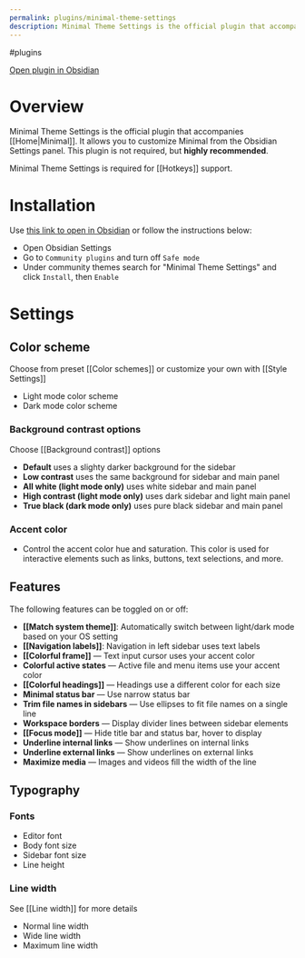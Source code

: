 ```yaml
---
permalink: plugins/minimal-theme-settings
description: Minimal Theme Settings is the official plugin that accompanies Minimal. It allows you to customize Minimal from the Obsidian Settings panel. This plugin is not required, but highly recommended.
---
```


#plugins 

[Open plugin in Obsidian](obsidian://show-plugin?id=obsidian-minimal-settings)

# Overview

Minimal Theme Settings is the official plugin that accompanies [[Home|Minimal]]. It allows you to customize Minimal from the Obsidian Settings panel. This plugin is not required, but **highly recommended**.

Minimal Theme Settings is required for [[Hotkeys]] support.

# Installation

Use [this link to open in Obsidian](obsidian://show-plugin?id=obsidian-minimal-settings) or follow the instructions below:

- Open Obsidian Settings
- Go to `Community plugins` and turn off `Safe mode`
- Under community themes search for "Minimal Theme Settings" and click `Install`, then `Enable`

# Settings

## Color scheme

Choose from preset [[Color schemes]] or customize your own with [[Style Settings]]

- Light mode color scheme
- Dark mode color scheme

### Background contrast options

Choose [[Background contrast]] options

- **Default** uses a slighty darker background for the sidebar
- **Low contrast** uses the same background for sidebar and main panel
- **All white (light mode only)** uses white sidebar and main panel
- **High contrast (light mode only)** uses dark sidebar and light main panel
- **True black (dark mode only)** uses pure black sidebar and main panel

### Accent color

- Control the accent color hue and saturation. This color is used for interactive elements such as links, buttons, text selections, and more.

## Features

The following features can be toggled on or off:

- **[[Match system theme]]**: Automatically switch between light/dark mode based on your OS setting
- **[[Navigation labels]]**: Navigation in left sidebar uses text labels
- **[[Colorful frame]]** — Text input cursor uses your accent color
- **Colorful active states** — Active file and menu items use your accent color
- **[[Colorful headings]]** — Headings use a different color for each size
- **Minimal status bar** — Use narrow status bar
- **Trim file names in sidebars** — Use ellipses to fit file names on a single line
- **Workspace borders** — Display divider lines between sidebar elements
- **[[Focus mode]]** — Hide title bar and status bar, hover to display
- **Underline internal links** — Show underlines on internal links
- **Underline external links** — Show underlines on external links
- **Maximize media** — Images and videos fill the width of the line

## Typography

### Fonts

- Editor font
- Body font size
- Sidebar font size
- Line height

### Line width

See [[Line width]] for more details

- Normal line width
- Wide line width
- Maximum line width